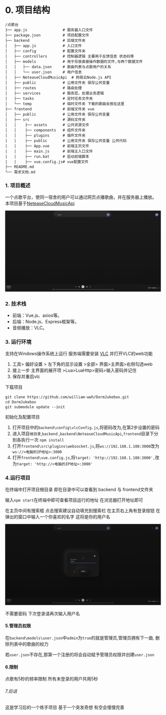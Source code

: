 # 0. 项目结构 

```
/点歌台
├── app.js                # 服务器入口文件
├── package.json          # 项目配置文件
├── backend               # 后端文件夹
│   ├── app.js            # 入口文件
│   ├── config            # 配置文件夹
│   ├── controllers       # 控制器逻辑 主要用于反馈信息 状态码等
│   ├── models            # 用于存放直接操作数据的文件,与两个数据文件 
│   │   ├── data.json     # 歌曲列表与点歌用户的关系
│   │   └── user.json     # 用户信息
│   ├── NeteaseCloudMusicApi  # 网易云Node.js API
│   ├── public			  # 公用文件夹 保存公共变量
│   ├── routes			  # 路由处理
│   ├── services		  # 服务层，处理业务逻辑
|   ├── tasks			  # 定时任务文件夹
│   └── temp			  # 临时文件夹 下载的歌曲会放在这里
├── frontend			  # 前端文件夹 vue
│   ├── public			  # 公用文件夹 保存公共变量
│   ├── src			      # 源码文件夹
│   │    ├── assets		  # 公共资源文件
│   │    ├── components   # 组件文件夹
│   │    ├── plugins	  # 插件文件夹
|   |    ├── public       # 公用文件夹 保存公共变量 公共代码
|   |    ├── App.vue      # 前端主页文件
|   |    ├── main.js      # 前端主入口文件
|   |    ├── run.bat      # 启动前端脚本
|   |    ├── vue.config.js# vue配置文件
├── README.md 			
└── 需求文档.md
```

### 1. 项目概述

一个点歌平台，使同一宿舍的用户可以通过网页点播歌曲，并在服务器上播放。
本项目基于[NeteaseCloudMusicApi](https://github.com/Binaryify/NeteaseCloudMusicApi) 

![index](image/1.png)

### 2. 技术栈

- 前端：Vue.js、axios等。
- 后端：Node.js、Express框架等。
- 音频播放：VLC。

### 3. 运行环境

支持在Windows操作系统上运行
服务端需要安装 [VLC](https://www.videolan.org/) 并打开VLC的web功能

1. 工具> 偏好设置 > 左下角的显示设置 >全部> 界面>主界面>右侧勾选web
2. 接上一步 主界面的展开项 >Lua>LuaHttp>密码>输入密码并记住
3. 保存并重启vlc 

下载项目

```shell
git clone https://github.com/william-wwh/DormJukebox.git
cd DormJukebox
git submodule update --init
```

初始化及配置项目

1. 打开项目中的`backend\config\vlcConfig.js`,将密码改为,在第2步设置的密码
2. 进入项目`根目录`,`backend` ,`backend\NeteaseCloudMusicApi`,`frontend`目录下分别各执行一次 `npm install`
3. 打开`frontend\src\plugins\websocket.js`,将`ws://192.168.1.108:3000`改为`ws://<电脑的IP地址>:3000`
4. 打开`frontend\vue.config.js`,将`target: 'http://192.168.1.108:3000',`改为`target: 'http://<电脑的IP地址>:3000'`

### 4.运行项目

在终端中打开项目根目录 即在目录中可以查看到 backend 与 frontend文件夹

输入`npm start`在终端中即可查看项目运行的地址 在浏览器打开地址即可

在主页中间有搜索框 点击搜索建议自动填充到搜索栏
在主页右上角有登录按钮 在弹出的窗口中输入一个你喜欢的名字 这将是你的用户名

![2](image/2.png)

不需要密码 下次登录请再次输入用户名

#### 5.管理员权限

在`backend\models\user.json`中`admin`为`true`的就是管理员,管理员拥有下一曲, 删除列表中的歌曲的权力

若`user.json`不存在,那第一个注册的将会自动赋予管理员权限并创建`user.json`

#### 6.限制

点歌有5秒的频率限制 所有未登录的用户共用5秒 

###### 7.后话

这是学习后的一个练手项目 基于一个突发奇想 有空会慢慢完善 
